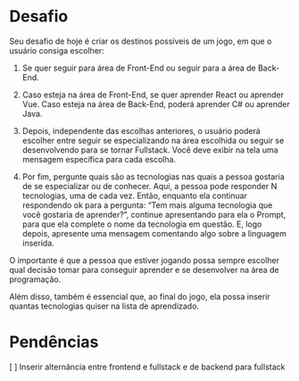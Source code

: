 # Desafio

Seu desafio de hoje é criar os destinos possíveis de um jogo, em que o usuário consiga escolher:

1. Se quer seguir para área de Front-End ou seguir para a área de Back-End.

2. Caso esteja na área de Front-End, se quer aprender React ou aprender Vue. Caso esteja na área de Back-End, poderá aprender C# ou aprender Java.

3. Depois, independente das escolhas anteriores, o usuário poderá escolher entre seguir se especializando na área escolhida ou seguir se desenvolvendo para se tornar Fullstack. Você deve exibir na tela uma mensagem específica para cada escolha.

4. Por fim, pergunte quais são as tecnologias nas quais a pessoa gostaria de se especializar ou de conhecer. Aqui, a pessoa pode responder N tecnologias, uma de cada vez. Então, enquanto ela continuar respondendo ok para a pergunta: “Tem mais alguma tecnologia que você gostaria de aprender?”, continue apresentando para ela o Prompt, para que ela complete o nome da tecnologia em questão. E, logo depois, apresente uma mensagem comentando algo sobre a linguagem inserida.

O importante é que a pessoa que estiver jogando possa sempre escolher qual decisão tomar para conseguir aprender e se desenvolver na área de programação.

Além disso, também é essencial que, ao final do jogo, ela possa inserir quantas tecnologias quiser na lista de aprendizado.


# Pendências

[ ] Inserir alternância entre frontend e fullstack e de backend para fullstack